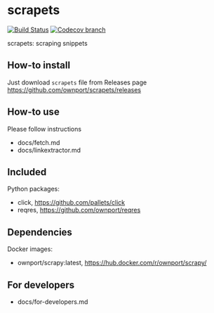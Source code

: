 # scrapets

[![Build Status](https://travis-ci.org/ownport/scrapets.svg?branch=master)](https://travis-ci.org/ownport/scrapets)
[![Codecov branch](https://img.shields.io/codecov/c/github/ownport/scrapets/master.svg)]()

scrapets: scraping snippets

## How-to install

Just download `scrapets` file from Releases page https://github.com/ownport/scrapets/releases

## How-to use

Please follow instructions

- docs/fetch.md
- docs/linkextractor.md

## Included

Python packages:
- click, https://github.com/pallets/click
- reqres, https://github.com/ownport/reqres

## Dependencies

Docker images:
- ownport/scrapy:latest, https://hub.docker.com/r/ownport/scrapy/


## For developers

- docs/for-developers.md
